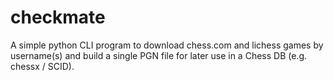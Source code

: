 # checkmate
A simple python CLI program to download chess.com and lichess games by username(s) and build a single PGN file for later use in a Chess DB (e.g. chessx / SCID).